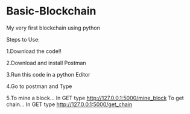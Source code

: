 # Basic-Blockchain
My very first blockchain using python


Steps to Use:

1.Download the code!!

2.Download and install Postman

3.Run this code in a python Editor

4.Go to postman and Type 

5.To mine a block...
In GET type http://127.0.0.1:5000/mine_block
To get chain...
In GET type http://127.0.0.1:5000/get_chain
